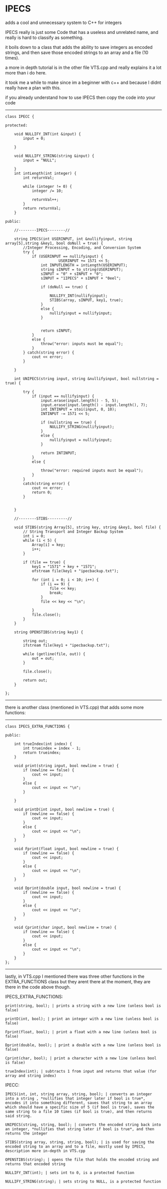 # IPECS

adds a cool and unnecessary system to C++ for integers

IPECS really is just some Code that has a useless and unrelated name, and really is hard to classify as something.

it boils down to a class that adds the ability to save integers as encoded strings, and then save those encoded strings to an array and a file (10 times).

a more in depth tutorial is in the other file VTS.cpp and really explains it a lot more than i do here.

it took me a while to make since im a beginner with c++ and because I didnt really have a plan with this.

if you already understand how to use IPECS then copy the code into your code

----------------------------------------

    class IPECC {

    protected:

        void NULLIFY_INT(int &input) {
            input = 0;
    
        }
    
        void NULLIFY_STRING(string &input) {
            input = "NULL";
    
        }
        int intLength(int integer) {
            int returnVal;
    
            while (integer != 0) {
                integer /= 10;
    
                returnVal++;
            }
            return returnVal;
        }
    
    public:

        //--------IPECS--------//

        string IPECS(int USERINPUT, int &nullifyinput, string array[5],string &key1, bool doNull = true) {
            //Integer Processing, Encoding, and Conversion System
            try {
                if (USERINPUT == nullifyinput) {
                            USERINPUT += 1571 << 5;
                    int INPUTLENGTH = intLength(USERINPUT);
                    string sINPUT = to_string(USERINPUT);
                    sINPUT = "0" + sINPUT + "0";
                    sINPUT = "1IPECS" + sINPUT + "0eel";
    
                    if (doNull == true) {
            
                        NULLIFY_INT(nullifyinput);
                        STIBS(array, sINPUT, key1, true);
                    }
                    else {
                        nullifyinput = nullifyinput;
                    }
    
    
                    return sINPUT;        
                }
                else {
                    throw("error: inputs must be equal");
                }
            } catch(string error) {
                cout << error;
            }
    
        }
    
        int UNIPECS(string input, string &nullifyinput, bool nullstring = true) {
    
            try {
                if (input == nullifyinput) {
                    input.erase(input.length() - 5, 5);
                    input.erase(input.length() - input.length(), 7);
                    int INTINPUT = stoi(input, 0, 10);
                    INTINPUT -= 1571 << 5;
    
                    if (nullstring == true) {
                        NULLIFY_STRING(nullifyinput);
                    }
                    else {
                        nullifyinput = nullifyinput;
                    }
    
                    return INTINPUT;
                } 
                else {
    
                    throw("error: required inputs must be equal");
                }
            }
            catch(string error) {
                cout << error;
                return 0;
            }
            
        
        }

        //--------STIBS---------//
    
        void STIBS(string Array[5], string key, string &key1, bool file) {
            // String Transport and Integer Backup System
            int i = 0;
            while (i < 5) {
                Array[i] = key;
                i++;
            }
    
            if (file == true) {
                key1 = "1571" + key + "1571";
                ofstream file(key1 + "ipecbackup.txt");
    
                for (int i = 0; i < 10; i++) {
                    if (i == 9) {
                        file << key;
                        break;
                    }
                    file << key << "\n";
    
                }
                file.close();
            }
        }
    
        string OPENSTIBS(string key1) {
    
            string out;
            ifstream file(key1 + "ipecbackup.txt");
    
            while (getline(file, out)) {
                out = out;
            }
    
            file.close();
    
            return out;
        }

    };

----------------------------------------------

there is another class (mentioned in VTS.cpp) that adds some more functions:

----------------------------------------------

    class IPECS_EXTRA_FUNCTIONS {

    public:
    
        int trueIndex(int index) {
            int trueindex = index - 1;
            return trueindex;
        }

        void print(string input, bool newline = true) {
            if (newline == false) {
                cout << input;
            }
            else {
                cout << input << "\n";
            }
        
        }
    
        void printD(int input, bool newline = true) {
            if (newline == false) {
                cout << input;
            }
            else {
                cout << input << "\n";
            }
        }
    
        void Fprint(float input, bool newline = true) {
            if (newline == false) {
                cout << input;
            }
            else {
                cout << input << "\n";
            }
        }
    
        void Dprint(double input, bool newline = true) {
            if (newline == false) {
                cout << input;
            }
            else {
                cout << input << "\n";
            }
        }
    
        void Cprint(char input, bool newline = true) {
            if (newline == false) {
                cout << input;
            }
            else {
                cout << input << "\n";
            }
        }
    };

-----------------------------------

lastly, in VTS.cpp I mentioned there was three other functions in the EXTRA_FUNCTIONS class but they arent there at the moment,
they are there in the code above though.

IPECS_EXTRA_FUNCTIONS:

    print(string, bool); | prints a string with a new line (unless bool is false)

    printD(int, bool); | print an integer with a new line (unless bool is false)

    Fprint(float, bool); | print a float with a new line (unless bool is false)

    Dprint(double, bool); | print a double with a new line (unless bool is false)

    Cprint(char, bool); | print a character with a new line (unless bool is false)

    trueIndex(int); | subtracts 1 from input and returns that value (for array and string index)

IPECC:

    IPECS(int, int, string array, string, bool); | converts an integer into a string , *nullifies that integer later if bool is true*, encodes it into something different, saves that string to an array which should have a specific size of 5 (if bool is true), saves the same string to a file 10 times (if bool is true), and then returns said string.

    UNIPECS(string, string, bool); | converts the encoded string back into an integer, *nullifies that string later if bool is true*, and then returns the integer

    STIBS(string array, string, string, bool); | is used for saving the encoded string to an array and to a file, mostly used by IPECS, description more in-depth in VTS.cpp

    OPENSTIBS(string); | opens the file that holds the encoded string and returns that encoded string

    NULLIFY_INT(int); | sets int to 0, is a protected function

    NULLIFY_STRING(string); | sets string to NULL, is a protected function


